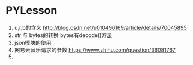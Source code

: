 # PYLesson
1. u,r,b的含义  http://blog.csdn.net/u010496169/article/details/70045895
2. str 与 bytes的转换 bytes有decode()方法
3. json模块的使用
4. 网易云音乐请求的参数 https://www.zhihu.com/question/36081767
5. 